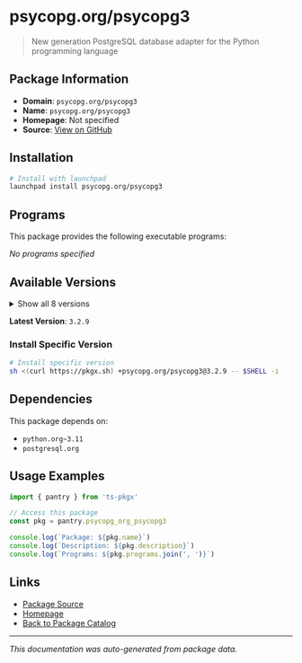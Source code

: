 # psycopg.org/psycopg3

> New generation PostgreSQL database adapter for the Python programming language

## Package Information

- **Domain**: `psycopg.org/psycopg3`
- **Name**: `psycopg.org/psycopg3`
- **Homepage**: Not specified
- **Source**: [View on GitHub](https://github.com/pkgxdev/pantry/tree/main/projects/psycopg.org/psycopg3/package.yml)

## Installation

```bash
# Install with launchpad
launchpad install psycopg.org/psycopg3
```

## Programs

This package provides the following executable programs:

*No programs specified*

## Available Versions

<details>
<summary>Show all 8 versions</summary>

- `3.2.9`, `3.2.8`, `3.2.7`, `3.2.6`, `3.2.5`
- `3.2.4`, `3.2.3`, `3.2.2`

</details>

**Latest Version**: `3.2.9`

### Install Specific Version

```bash
# Install specific version
sh <(curl https://pkgx.sh) +psycopg.org/psycopg3@3.2.9 -- $SHELL -i
```

## Dependencies

This package depends on:

- `python.org~3.11`
- `postgresql.org`

## Usage Examples

```typescript
import { pantry } from 'ts-pkgx'

// Access this package
const pkg = pantry.psycopg_org_psycopg3

console.log(`Package: ${pkg.name}`)
console.log(`Description: ${pkg.description}`)
console.log(`Programs: ${pkg.programs.join(', ')}`)
```

## Links

- [Package Source](https://github.com/pkgxdev/pantry/tree/main/projects/psycopg.org/psycopg3/package.yml)
- [Homepage](#)
- [Back to Package Catalog](../package-catalog.md)

---

*This documentation was auto-generated from package data.*
